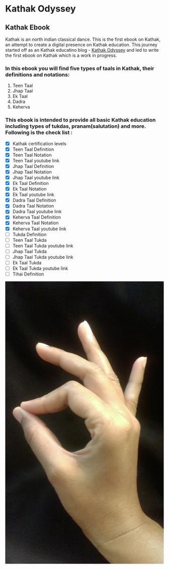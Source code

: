 # Kathak Odyssey
## Kathak Ebook
Kathak is an north indian classical dance. This is the first ebook on Kathak, an attempt to create a digital presence on Kathak education. This journey started off as an Kathak educatino blog - [Kathak Odyssey](http://www.kathakodyssey.blogspot.com/) and led to write the first ebook on Kathak which is a work in progress. 

### In this ebook you will find five types of taals in Kathak, their definitions and notations:

1.  Teen Taal
2.  Jhap Taal
3.  Ek Taal
4.  Dadra
5.  Keherva

### This ebook is intended to provide all basic Kathak education including types of tukdas, pranam(salutation) and more. Following is the check list :

- [x] Kathak certification levels
- [x] Teen Taal Definition
- [x] Teen Taal Notation
- [x] Teen Taal youtube link
- [x] Jhap Taal Definition
- [x] Jhap Taal Notation
- [x] Jhap Taal youtube link
- [x] Ek Taal Definition
- [x] Ek Taal Notation
- [x] Ek Taal youtube link
- [x] Dadra Taal Definition
- [x] Dadra Taal Notation
- [x] Dadra Taal youtube link
- [x] Keherva Taal Definition
- [x] Keherva Taal Notation
- [x] Keherva Taal youtube link
- [ ] Tukda Definition
- [ ] Teen Taal Tukda
- [ ] Teen Taal Tukda youtube link
- [ ] Jhap Taal Tukda
- [ ] Jhap Taal Tukda youtube link
- [ ] Ek Taal Tukda
- [ ] Ek Taal Tukda youtube link
- [ ] Tihai Definition

![Hansasya Mudra](hansasya.jpg)
